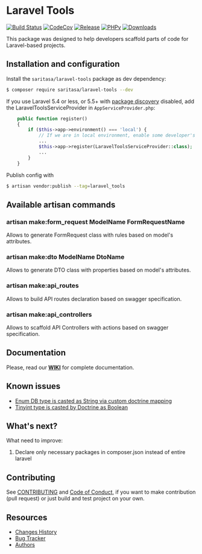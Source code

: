 # Laravel Tools

[![Build Status](https://travis-ci.org/Saritasa/php-laravel-tools.svg?branch=master)](https://travis-ci.org/Saritasa/php-laravel-tools)
[![CodeCov](https://codecov.io/gh/Saritasa/php-laravel-tools/branch/master/graph/badge.svg)](https://codecov.io/gh/Saritasa/php-laravel-tools)
[![Release](https://img.shields.io/github/release/Saritasa/php-laravel-tools.svg)](https://github.com/Saritasa/php-laravel-tools/releases)
[![PHPv](https://img.shields.io/packagist/php-v/saritasa/laravel-tools.svg)](http://www.php.net)
[![Downloads](https://img.shields.io/packagist/dt/saritasa/laravel-tools.svg)](https://packagist.org/packages/saritasa/laravel-tools)

This package was designed to help developers scaffold parts of code for Laravel-based projects.

## Installation and configuration

Install the ```saritasa/laravel-tools``` package as dev dependency:

```bash
$ composer require saritasa/laravel-tools --dev
```

If you use Laravel 5.4 or less,
or 5.5+ with [package discovery](https://laravel.com/docs/5.5/packages#package-discovery) disabled,
add the LaravelToolsServiceProvider in ``AppServiceProvider.php``:

```php
    public function register()
    {
        if ($this->app->environment() === 'local') {
            // If we are in local environment, enable some developer's tools
            ...
            $this->app->register(LaravelToolsServiceProvider::class);
            ...
        }
    }
```

Publish config with

```bash
$ artisan vendor:publish --tag=laravel_tools
```

## Available artisan commands

### artisan make:form_request ModelName FormRequestName
Allows to generate FormRequest class with rules based on model's attributes.

### artisan make:dto ModelName DtoName
Allows to generate DTO class with properties based on model's attributes.

### artisan make:api_routes
Allows to build API routes declaration based on swagger specification.

### artisan make:api_controllers
Allows to scaffold API Controllers with actions based on swagger specification.

## Documentation
Please, read our [**WIKI**](https://github.com/Saritasa/php-laravel-tools/wiki) for complete documentation.

## Known issues
+ [Enum DB type is casted as String via custom doctrine mapping](https://github.com/Saritasa/php-laravel-tools/issues/3)
+ [Tinyint type is casted by Doctrine as Boolean](https://github.com/Saritasa/php-laravel-tools/issues/4)

## What's next?
What need to improve:
1. Declare only necessary packages in composer.json instead of entire laravel

## Contributing
See [CONTRIBUTING](CONTRIBUTING.md) and [Code of Conduct](CONDUCT.md),
if you want to make contribution (pull request)
or just build and test project on your own.

## Resources

* [Changes History](CHANGES.md)
* [Bug Tracker](https://github.com/Saritasa/php-laravel-tools/issues)
* [Authors](https://github.com/Saritasa/php-laravel-tools/contributors)
